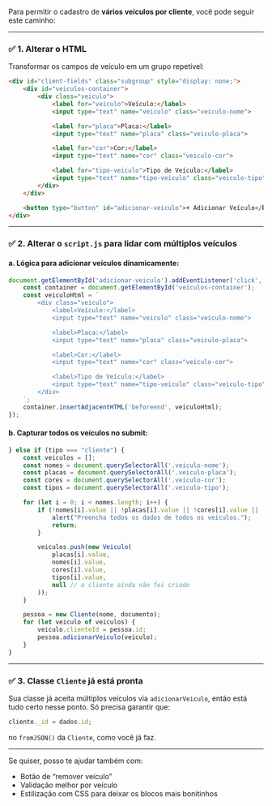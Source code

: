 Para permitir o cadastro de **vários veículos por cliente**, você pode seguir este caminho:

---

### ✅ 1. **Alterar o HTML**
Transformar os campos de veículo em um grupo repetível:

```html
<div id="client-fields" class="subgroup" style="display: none;">
    <div id="veiculos-container">
        <div class="veiculo">
            <label for="veiculo">Veículo:</label>
            <input type="text" name="veiculo" class="veiculo-nome">

            <label for="placa">Placa:</label>
            <input type="text" name="placa" class="veiculo-placa">

            <label for="cor">Cor:</label>
            <input type="text" name="cor" class="veiculo-cor">

            <label for="tipo-veiculo">Tipo de Veículo:</label>
            <input type="text" name="tipo-veiculo" class="veiculo-tipo">
        </div>
    </div>

    <button type="button" id="adicionar-veiculo">+ Adicionar Veículo</button>
</div>
```

---

### ✅ 2. **Alterar o `script.js` para lidar com múltiplos veículos**

#### a. Lógica para adicionar veículos dinamicamente:
```js
document.getElementById('adicionar-veiculo').addEventListener('click', () => {
    const container = document.getElementById('veiculos-container');
    const veiculoHtml = `
        <div class="veiculo">
            <label>Veículo:</label>
            <input type="text" name="veiculo" class="veiculo-nome">

            <label>Placa:</label>
            <input type="text" name="placa" class="veiculo-placa">

            <label>Cor:</label>
            <input type="text" name="cor" class="veiculo-cor">

            <label>Tipo de Veículo:</label>
            <input type="text" name="tipo-veiculo" class="veiculo-tipo">
        </div>
    `;
    container.insertAdjacentHTML('beforeend', veiculoHtml);
});
```

#### b. Capturar todos os veículos no submit:
```js
} else if (tipo === "cliente") {
    const veiculos = [];
    const nomes = document.querySelectorAll('.veiculo-nome');
    const placas = document.querySelectorAll('.veiculo-placa');
    const cores = document.querySelectorAll('.veiculo-cor');
    const tipos = document.querySelectorAll('.veiculo-tipo');

    for (let i = 0; i < nomes.length; i++) {
        if (!nomes[i].value || !placas[i].value || !cores[i].value || !tipos[i].value) {
            alert("Preencha todos os dados de todos os veículos.");
            return;
        }

        veiculos.push(new Veiculo(
            placas[i].value,
            nomes[i].value,
            cores[i].value,
            tipos[i].value,
            null // o cliente ainda não foi criado
        ));
    }

    pessoa = new Cliente(nome, documento);
    for (let veiculo of veiculos) {
        veiculo.clienteId = pessoa.id;
        pessoa.adicionarVeiculo(veiculo);
    }
}
```

---

### ✅ 3. **Classe `Cliente` já está pronta**
Sua classe já aceita múltiplos veículos via `adicionarVeiculo`, então está tudo certo nesse ponto. Só precisa garantir que:

```js
cliente._id = dados.id;
```

no `fromJSON()` da `Cliente`, como você já faz.

---

Se quiser, posso te ajudar também com:

- Botão de “remover veículo”
- Validação melhor por veículo
- Estilização com CSS para deixar os blocos mais bonitinhos
